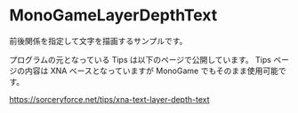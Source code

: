 # MonoGameLayerDepthText
前後関係を指定して文字を描画するサンプルです。

プログラムの元となっている Tips は以下のページで公開しています。
Tips ページの内容は XNA ベースとなっていますが MonoGame でもそのまま使用可能です。

https://sorceryforce.net/tips/xna-text-layer-depth-text
